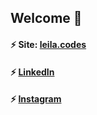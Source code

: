 ## Welcome 👋

#### ⚡ Site: [leila.codes](leila.codes)
#### ⚡ [LinkedIn](http://linkedin.com/in/leilaapsilva)
#### ⚡ [Instagram](www.instagram.com/leila.codes)



